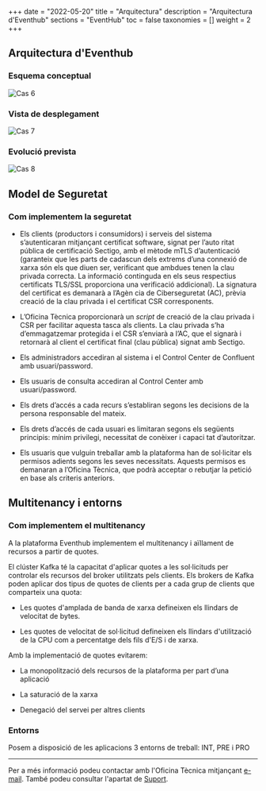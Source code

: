 +++
date        = "2022-05-20"
title       = "Arquitectura"
description = "Arquitectura d'Eventhub"
sections    = "EventHub"
toc         = false
taxonomies  = []
weight      = 2
+++


## Arquitectura d'Eventhub


### Esquema conceptual

![Cas 6](/related/eventhub/MU07.png)

### Vista de desplegament

![Cas 7](/related/eventhub/MU08.png)

### Evolució prevista

![Cas 8](/related/eventhub/MU09.png)


## Model de Seguretat

### Com implementem la seguretat

* Els clients (productors i consumidors) i serveis del sistema s’autenticaran mitjançant certificat software, signat per l’auto ritat pública de certificació Sectigo, amb el mètode mTLS d’autenticació (garanteix que les parts de cadascun dels extrems d’una connexió de xarxa són els que diuen ser, verificant que ambdues tenen la clau privada correcta. La informació continguda en els seus respectius certificats TLS/SSL proporciona una verificació addicional). La signatura del certificat es demanarà a l’Agèn cia de Ciberseguretat (AC), prèvia creació de la clau privada i el certificat CSR corresponents.

* L’Oficina Tècnica proporcionarà un *script* de creació de la clau privada i CSR per facilitar aquesta tasca als clients. La clau privada s’ha d’emmagatzemar protegida i el CSR s’enviarà a l’AC, que el signarà i retornarà al client el certificat final (clau pública) signat amb Sectigo.

* Els administradors accediran al sistema i el Control Center de Confluent amb usuari/password.

* Els usuaris de consulta accediran al Control Center amb usuari/password.

* Els drets d’accés a cada recurs s’establiran segons les decisions de la persona responsable del mateix. 

* Els drets d’accés de cada usuari es limitaran segons els següents principis: mínim privilegi, necessitat de conèixer i capaci tat d’autoritzar. 

* Els usuaris que vulguin treballar amb la plataforma han de sol·licitar els permisos adients segons les seves necessitats. Aquests permisos es demanaran a l’Oficina Tècnica, que podrà acceptar o rebutjar la petició en base als criteris anteriors.


## Multitenancy i entorns

### Com implementem el multitenancy 

A la plataforma Eventhub implementem el multitenancy i aïllament de recursos a partir de quotes. 

El clúster Kafka té la capacitat d'aplicar quotes a les sol·licituds per controlar els recursos del broker utilitzats pels clients. Els brokers de Kafka poden aplicar dos tipus de quotes de clients per a cada grup de clients que comparteix una quota:

* Les quotes d'amplada de banda de xarxa defineixen els llindars de velocitat de bytes. 

* Les quotes de velocitat de sol·licitud defineixen els llindars d'utilització de la CPU com a percentatge dels fils d'E/S i de xarxa.

Amb la implementació de quotes evitarem:

* La monopolització dels recursos de la plataforma per part d’una aplicació 

* La saturació de la xarxa

* Denegació del servei per altres clients

### Entorns 

Posem a disposició de les aplicacions 3 entorns de treball: INT, PRE i PRO


---
Per a més informació podeu contactar amb l'Oficina Tècnica mitjançant [e-mail](mailto:eventhub.ctti@gencat.cat). També podeu consultar l'apartat de [Suport](/eventhub/Suport).
